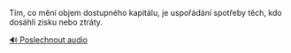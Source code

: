 
Tím, co mění objem dostupného kapitálu, je uspořádání spotřeby těch, kdo dosáhli zisku nebo ztráty.

[🔊 Poslechnout audio](/data/7-paragraphs/audio/chapter_94/para_004-Tm-co-mn-objem-dostupnho-kapitlu-je-uspod.mp3)
